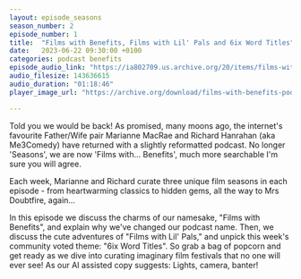 ```yaml
---
layout: episode_seasons
season_number: 2
episode_number: 1
title:  "Films with Benefits, Films with Lil' Pals and 6ix Word Titles"
date:   2023-06-22 09:30:00 +0100
categories: podcast benefits
episode_audio_link: "https://ia802709.us.archive.org/20/items/films-with-benefits-201-films-with-benefts/Films_With_Benefits_201_-_Films_With_Benefts.m4a"
audio_filesize: 143636615
audio_duration: "01:18:46"
player_image_url: "https://archive.org/download/films-with-benefits-podcast-artwork-me3-comedy/Films-with-benefits_Podcast_Art-min.png"

---
```

Told you we would be back! As promised, many moons ago, the internet's favourite Father/Wife pair Marianne MacRae and Richard Hanrahan (aka Me3Comedy) have returned with a slightly reformatted podcast. No longer 'Seasons', we are now 'Films with... Benefits', much more searchable I'm sure you will agree.

Each week, Marianne and Richard curate three unique film seasons in each episode - from heartwarming classics to hidden gems, all the way to Mrs Doubtfire, again...

In this episode we discuss the charms of our namesake, "Films with Benefits", and explain why we've changed our podcast name. Then, we discuss the cute adventures of "Films with Lil' Pals," and unpick this week's community voted theme: "6ix Word Titles". So grab a bag of popcorn and get ready as we dive into curating imaginary film festivals that no one will ever see! As our AI assisted copy suggests: Lights, camera, banter!